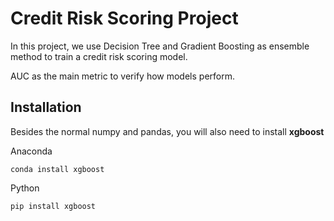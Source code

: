 # Credit Risk Scoring Project

In this project, we use Decision Tree and Gradient Boosting as ensemble method to train a credit risk scoring model.

AUC as the main metric to verify how models perform. 


## Installation
Besides the normal numpy and pandas, you will also need to install **xgboost**

Anaconda
    
    conda install xgboost

Python
		
	pip install xgboost
